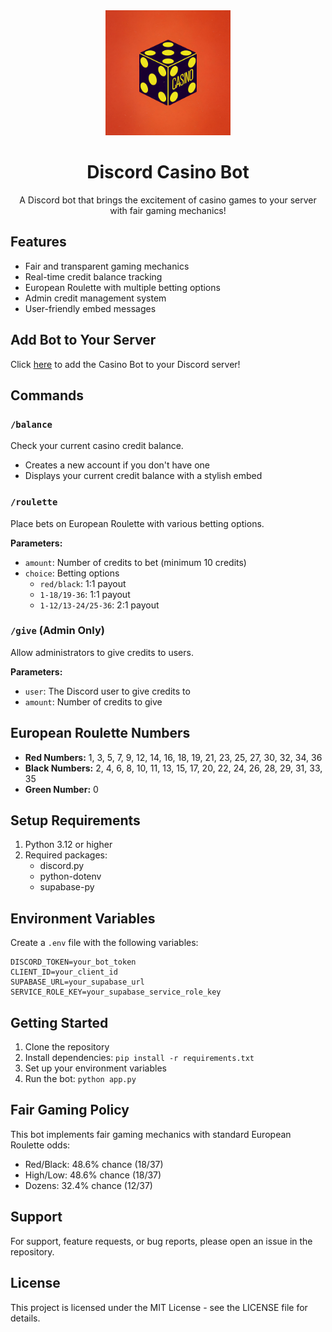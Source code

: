 <div align="center">
<img src="icon.jpeg" alt="Casino Bot Icon" width="200"/>

# Discord Casino Bot

A Discord bot that brings the excitement of casino games to your server with fair gaming mechanics!
</div>

## Features

- Fair and transparent gaming mechanics
- Real-time credit balance tracking
- European Roulette with multiple betting options
- Admin credit management system
- User-friendly embed messages

## Add Bot to Your Server

Click [here](https://discord.com/oauth2/authorize?client_id=1344000509933256725&permissions=277025392704&integration_type=0&scope=bot) to add the Casino Bot to your Discord server!

## Commands

### `/balance`
Check your current casino credit balance.
- Creates a new account if you don't have one
- Displays your current credit balance with a stylish embed

### `/roulette`
Place bets on European Roulette with various betting options.

**Parameters:**
- `amount`: Number of credits to bet (minimum 10 credits)
- `choice`: Betting options
  - `red/black`: 1:1 payout
  - `1-18/19-36`: 1:1 payout
  - `1-12/13-24/25-36`: 2:1 payout

### `/give` (Admin Only)
Allow administrators to give credits to users.

**Parameters:**
- `user`: The Discord user to give credits to
- `amount`: Number of credits to give

## European Roulette Numbers

- **Red Numbers:** 1, 3, 5, 7, 9, 12, 14, 16, 18, 19, 21, 23, 25, 27, 30, 32, 34, 36
- **Black Numbers:** 2, 4, 6, 8, 10, 11, 13, 15, 17, 20, 22, 24, 26, 28, 29, 31, 33, 35
- **Green Number:** 0

## Setup Requirements

1. Python 3.12 or higher
2. Required packages:
   - discord.py
   - python-dotenv
   - supabase-py

## Environment Variables

Create a `.env` file with the following variables:
```
DISCORD_TOKEN=your_bot_token
CLIENT_ID=your_client_id
SUPABASE_URL=your_supabase_url
SERVICE_ROLE_KEY=your_supabase_service_role_key
```

## Getting Started

1. Clone the repository
2. Install dependencies: `pip install -r requirements.txt`
3. Set up your environment variables
4. Run the bot: `python app.py`

## Fair Gaming Policy

This bot implements fair gaming mechanics with standard European Roulette odds:
- Red/Black: 48.6% chance (18/37)
- High/Low: 48.6% chance (18/37)
- Dozens: 32.4% chance (12/37)

## Support

For support, feature requests, or bug reports, please open an issue in the repository.

## License

This project is licensed under the MIT License - see the LICENSE file for details.